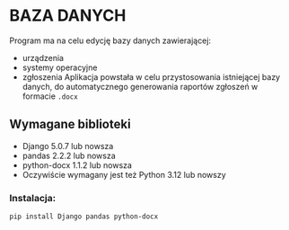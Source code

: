 # BAZA DANYCH
Program ma na celu edycję bazy danych zawierającej:
- urządzenia
- systemy operacyjne
- zgłoszenia
Aplikacja powstała w celu przystosowania istniejącej bazy danych,
do automatycznego generowania raportów zgłoszeń w formacie `.docx`

## Wymagane biblioteki
- Django 5.0.7 lub nowsza
- pandas 2.2.2 lub nowsza
- python-docx 1.1.2 lub nowsza
- Oczywiście wymagany jest też Python 3.12 lub nowszy

### Instalacja:
```
pip install Django pandas python-docx
```